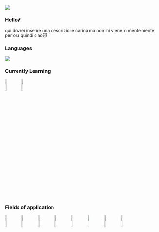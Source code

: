 <img text-align="center" src="https://i.pinimg.com/736x/2b/63/dc/2b63dcb66f527174ecb9f34a515f8fc7.jpg" />

### Hello💕
qui dovrei inserire una descrizione carina ma non mi viene in mente niente per ora quindi ciao😽

### Languages
<img src="https://github-readme-stats.vercel.app/api/top-langs?username=GiusyPellizzeri"/>

### Currently Learning
<code><img width="10%" src="https://upload.wikimedia.org/wikipedia/commons/thumb/b/bd/Logo_C_sharp.svg/256px-Logo_C_sharp.svg.png?20221121173824"></code>
<code><img width="10%" src="https://upload.wikimedia.org/wikipedia/commons/thumb/d/d7/Sql_data_base_with_logo.svg/512px-Sql_data_base_with_logo.svg.png?20231031073357"></code>

### Fields of application
<code><img width="10%" src="https://www.vectorlogo.zone/logos/javascript/javascript-horizontal.svg"></code>
<code><img width="10%" src="https://www.vectorlogo.zone/logos/w3_html5/w3_html5-ar21.svg"></code>
<code><img width="10%" src="https://www.vectorlogo.zone/logos/npmjs/npmjs-ar21.svg"></code>
<code><img width="10%" src="https://www.vectorlogo.zone/logos/w3_css/w3_css-ar21.svg"></code>
<code><img width="10%" src="https://www.vectorlogo.zone/logos/reactjs/reactjs-ar21.svg"></code>
<code><img width="10%" src="https://www.vectorlogo.zone/logos/sass-lang/sass-lang-ar21.svg"></code>
<code><img width="10%" src="https://www.vectorlogo.zone/logos/microsoft_powerbi/microsoft_powerbi-ar21.svg"></code>
<code><img width="10%" src="https://www.vectorlogo.zone/logos/microsoft_vb/microsoft_vb-ar21.svg"></code>

<!---
### Stats 📈
<img src="https://github-readme-stats.vercel.app/api?username=EricaCandido&show_icons=true"/>  
--->
<!---
GiusyPellizzeri/GiusyPellizzeri is a ✨ special ✨ repository because its `README.md` (this file) appears on your GitHub profile.
You can click the Preview link to take a look at your changes.
--->
